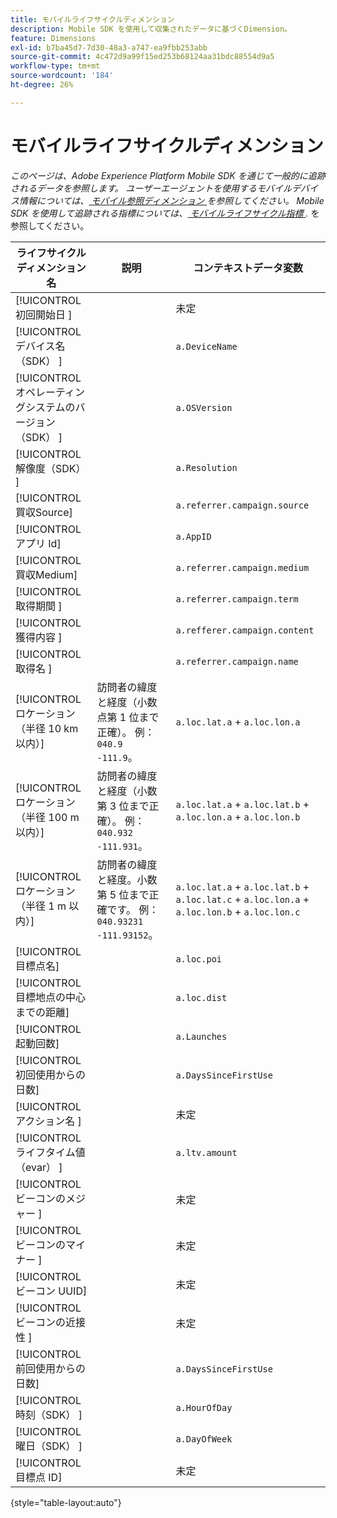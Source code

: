 ```yaml
---
title: モバイルライフサイクルディメンション
description: Mobile SDK を使用して収集されたデータに基づくDimension。
feature: Dimensions
exl-id: b7ba45d7-7d30-48a3-a747-ea9fbb253abb
source-git-commit: 4c472d9a99f15ed253b68124aa31bdc88554d9a5
workflow-type: tm+mt
source-wordcount: '184'
ht-degree: 26%

---
```


# モバイルライフサイクルディメンション

*このページは、Adobe Experience Platform Mobile SDK を通じて一般的に追跡されるデータを参照します。 ユーザーエージェントを使用するモバイルデバイス情報については、[ モバイル参照ディメンション ](mobile-dimensions.md) を参照してください。 Mobile SDK を使用して追跡される指標については、[ モバイルライフサイクル指標 ](../metrics/lifecycle-metrics.md).* を参照してください。

| ライフサイクルディメンション名 | 説明 | コンテキストデータ変数 |
| --- | --- | --- |
| [!UICONTROL &#x200B; 初回開始日 &#x200B;] | | 未定 |
| [!UICONTROL &#x200B; デバイス名（SDK） &#x200B;] | | `a.DeviceName` |
| [!UICONTROL &#x200B; オペレーティングシステムのバージョン （SDK） &#x200B;] | | `a.OSVersion` |
| [!UICONTROL &#x200B; 解像度（SDK） &#x200B;] | | `a.Resolution` |
| [!UICONTROL &#x200B; 買収Source] | | `a.referrer.campaign.source` |
| [!UICONTROL &#x200B; アプリ Id] | | `a.AppID` |
| [!UICONTROL &#x200B; 買収Medium] | | `a.referrer.campaign.medium` |
| [!UICONTROL &#x200B; 取得期間 &#x200B;] | | `a.referrer.campaign.term` |
| [!UICONTROL &#x200B; 獲得内容 &#x200B;] | | `a.refferer.campaign.content` |
| [!UICONTROL &#x200B; 取得名 &#x200B;] | | `a.referrer.campaign.name` |
| [!UICONTROL ロケーション（半径 10 km 以内）] | 訪問者の緯度と経度（小数点第 1 位まで正確）。 例：`040.9` `-111.9`。 | `a.loc.lat.a` + `a.loc.lon.a` |
| [!UICONTROL ロケーション（半径 100 m 以内）] | 訪問者の緯度と経度（小数第 3 位まで正確）。 例：`040.932` `-111.931`。 | `a.loc.lat.a` + `a.loc.lat.b` + `a.loc.lon.a` + `a.loc.lon.b` |
| [!UICONTROL ロケーション（半径 1 m 以内）] | 訪問者の緯度と経度。小数第 5 位まで正確です。 例：`040.93231` `-111.93152`。 | `a.loc.lat.a` + `a.loc.lat.b` + `a.loc.lat.c` + `a.loc.lon.a` + `a.loc.lon.b` + `a.loc.lon.c` |
| [!UICONTROL 目標点名] | | `a.loc.poi` |
| [!UICONTROL 目標地点の中心までの距離] | | `a.loc.dist` |
| [!UICONTROL 起動回数] | | `a.Launches` |
| [!UICONTROL 初回使用からの日数] | | `a.DaysSinceFirstUse` |
| [!UICONTROL &#x200B; アクション名 &#x200B;] | | 未定 |
| [!UICONTROL &#x200B; ライフタイム値（evar） &#x200B;] | | `a.ltv.amount` |
| [!UICONTROL &#x200B; ビーコンのメジャー &#x200B;] | | 未定 |
| [!UICONTROL &#x200B; ビーコンのマイナー &#x200B;] | | 未定 |
| [!UICONTROL &#x200B; ビーコン UUID] | | 未定 |
| [!UICONTROL &#x200B; ビーコンの近接性 &#x200B;] | | 未定 |
| [!UICONTROL 前回使用からの日数] | | `a.DaysSinceFirstUse` |
| [!UICONTROL &#x200B; 時刻（SDK） &#x200B;] | | `a.HourOfDay` |
| [!UICONTROL &#x200B; 曜日（SDK） &#x200B;] | | `a.DayOfWeek` |
| [!UICONTROL &#x200B; 目標点 ID] | | 未定 |

{style="table-layout:auto"}

<!-- Missing: Install Date -->
